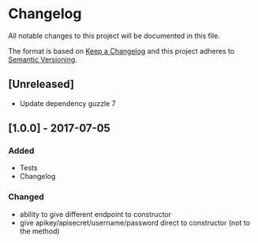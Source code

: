 # Changelog
All notable changes to this project will be documented in this file.

The format is based on [Keep a Changelog](http://keepachangelog.com/en/1.0.0/)
and this project adheres to [Semantic Versioning](http://semver.org/spec/v2.0.0.html).

## [Unreleased]
- Update dependency guzzle 7

## [1.0.0] - 2017-07-05
### Added
- Tests
- Changelog

### Changed
- ability to give different endpoint to constructor
- give apikey/apisecret/username/password direct to constructor (not to the method)
